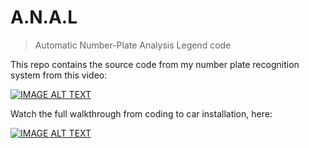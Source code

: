 # A.N.A.L

> Automatic Number-Plate Analysis Legend code

This repo contains the source code from my number plate recognition system from this video:

[![IMAGE ALT TEXT](http://img.youtube.com/vi/uwnG50Hatw0/0.jpg)](http://www.youtube.com/watch?v=uwnG50Hatw0 "This ANPR Car Mod Is A Privacy Nightmare! (Automatic Number Plate Recognition)")


Watch the full walkthrough from coding to car installation, here:

[![IMAGE ALT TEXT](http://img.youtube.com/vi/6xklN4iiA0Q/0.jpg)](http://www.youtube.com/watch?v=6xklN4iiA0Q "[Python ANPR Course] Install Automatic Number Plate Recognition In Your Car!")
